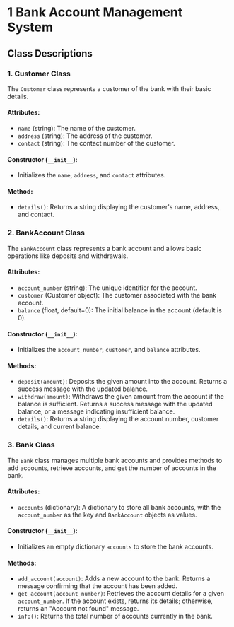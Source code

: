 # 1 Bank Account Management System

## Class Descriptions

### 1. Customer Class

The `Customer` class represents a customer of the bank with their basic details.

#### Attributes:
- `name` (string): The name of the customer.
- `address` (string): The address of the customer.
- `contact` (string): The contact number of the customer.

#### Constructor (`__init__`):
- Initializes the `name`, `address`, and `contact` attributes.

#### Method:
- `details()`: Returns a string displaying the customer's name, address, and contact.

### 2. BankAccount Class

The `BankAccount` class represents a bank account and allows basic operations like deposits and withdrawals.

#### Attributes:
- `account_number` (string): The unique identifier for the account.
- `customer` (Customer object): The customer associated with the bank account.
- `balance` (float, default=0): The initial balance in the account (default is 0).

#### Constructor (`__init__`):
- Initializes the `account_number`, `customer`, and `balance` attributes.

#### Methods:
- `deposit(amount)`: Deposits the given amount into the account. Returns a success message with the updated balance.
- `withdraw(amount)`: Withdraws the given amount from the account if the balance is sufficient. Returns a success message with the updated balance, or a message indicating insufficient balance.
- `details()`: Returns a string displaying the account number, customer details, and current balance.

### 3. Bank Class

The `Bank` class manages multiple bank accounts and provides methods to add accounts, retrieve accounts, and get the number of accounts in the bank.

#### Attributes:
- `accounts` (dictionary): A dictionary to store all bank accounts, with the `account_number` as the key and `BankAccount` objects as values.

#### Constructor (`__init__`):
- Initializes an empty dictionary `accounts` to store the bank accounts.

#### Methods:
- `add_account(account)`: Adds a new account to the bank. Returns a message confirming that the account has been added.
- `get_account(account_number)`: Retrieves the account details for a given `account_number`. If the account exists, returns its details; otherwise, returns an "Account not found" message.
- `info()`: Returns the total number of accounts currently in the bank.
